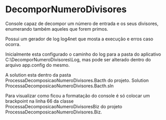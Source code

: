 # DecomporNumeroDivisores
Console capaz de decompor um número de entrada e os seus divisores, enumerando também aqueles que forem primos.

Possui um gerador de log log4net que mosta a execução e erros caso ocorra.

Inicialmente esta configurado o caminho do log para a pasta do aplicativo C:\DecomporNumeroDivisores\Log, mas pode ser alterado dentro do arquivo app.config do mesmo.

A solution esta dentro da pasta ProcessaDecomposicaoNumeroDivisores.Bacth do projeto.
Solution ProcessaDecomposicaoNumeroDivisores.Bacth.sln

Para visualizar como ficou a formatação do console é só colocar um brackpoint na linha 66 da classe ProcessaDecomposicaoNumeroDivisoresBiz do projeto ProcessaDecomposicaoNumeroDivisores.Biz.
